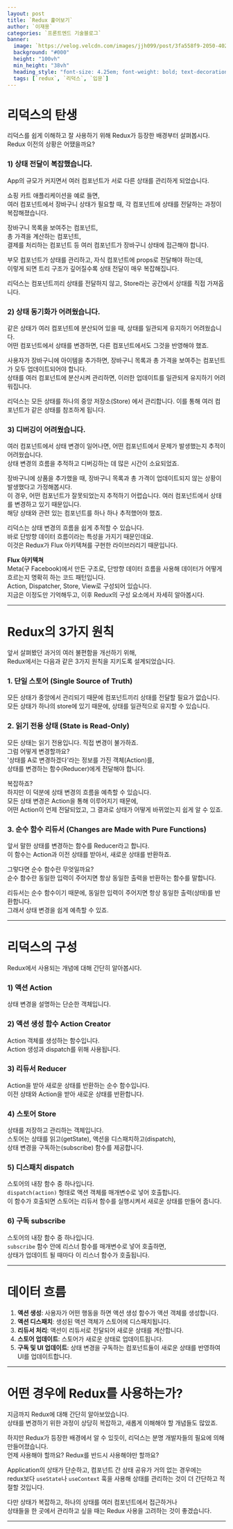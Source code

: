 ```yaml
---
layout: post  
title: `Redux 훑어보기`
author: `이재용`
categories: `프론트엔드 기술블로그`
banner:
  image: `https://velog.velcdn.com/images/jjh099/post/3fa558f9-2050-402b-aee7-350c02fc6ef2/image.jpeg`
  background: "#000"
  height: "100vh"
  min_height: "38vh"
  heading_style: "font-size: 4.25em; font-weight: bold; text-decoration: underline"
  tags: [`redux`, `리덕스`, `입문`]
---
```

# 리덕스의 탄생

리덕스를 쉽게 이해하고 잘 사용하기 위해 Redux가 등장한 배경부터 살펴봅시다.  
Redux 이전의 상황은 어땠을까요?

### 1) 상태 전달이 복잡했습니다.

App의 규모가 커지면서 여러 컴포넌트가 서로 다른 상태를 관리하게 되었습니다.

쇼핑 카트 애플리케이션을 예로 들면,  
여러 컴포넌트에서 장바구니 상태가 필요할 때, 각 컴포넌트에 상태를 전달하는 과정이 복잡해졌습니다.

장바구니 목록을 보여주는 컴포넌트,  
총 가격을 계산하는 컴포넌트,  
결제를 처리하는 컴포넌트 등 여러 컴포넌트가 장바구니 상태에 접근해야 합니다.

부모 컴포넌트가 상태를 관리하고, 자식 컴포넌트에 props로 전달해야 하는데,  
이렇게 되면 트리 구조가 깊어질수록 상태 전달이 매우 복잡해집니다.

리덕스는 컴포넌트끼리 상태를 전달하지 않고, Store라는 공간에서 상태를 직접 가져옵니다. 

### 2) 상태 동기화가 어려웠습니다.

같은 상태가 여러 컴포넌트에 분산되어 있을 때, 상태를 일관되게 유지하기 어려웠습니다.  
어떤 컴포넌트에서 상태를 변경하면, 다른 컴포넌트에서도 그것을 반영해야 했죠.

사용자가 장바구니에 아이템을 추가하면, 장바구니 목록과 총 가격을 보여주는 컴포넌트가 모두 업데이트되어야 합니다.  
상태를 여러 컴포넌트에 분산시켜 관리하면, 이러한 업데이트를 일관되게 유지하기 어려워집니다.

리덕스는 모든 상태를 하나의 중앙 저장소(Store) 에서 관리합니다. 이를 통해 여러 컴포넌트가 같은 상태를 참조하게 됩니다.

### 3) 디버깅이 어려웠습니다.

여러 컴포넌트에서 상태 변경이 일어나면, 어떤 컴포넌트에서 문제가 발생했는지 추적이 어려웠습니다.  
상태 변경의 흐름을 추적하고 디버깅하는 데 많은 시간이 소요되었죠.

장바구니에 상품을 추가했을 때, 장바구니 목록과 총 가격이 업데이트되지 않는 상황이 발생했다고 가정해봅시다.  
이 경우, 어떤 컴포넌트가 잘못되었는지 추적하기 어렵습니다. 여러 컴포넌트에서 상태를 변경하고 있기 때문입니다.  
해당 상태와 관련 있는 컴포넌트를 하나 하나 추적했어야 했죠.

리덕스는 상태 변경의 흐름을 쉽게 추적할 수 있습니다.  
바로 단방향 데이터 흐름이라는 특성을 가지기 때문인데요.  
이것은 Redux가 Flux 아키텍쳐를 구현한 라이브러리기 때문입니다.

**Flux 아키텍쳐**  
Meta(구 Facebook)에서 만든 구조로, 단방향 데이터 흐름을 사용해 데이터가 어떻게 흐르는지 명확히 하는 코드 패턴입니다.  
Action, Dispatcher, Store, View로 구성되어 있습니다.  
지금은 이정도만 기억해두고, 이후 Redux의 구성 요소에서 자세히 알아봅시다.

---

# Redux의 3가지 원칙

앞서 살펴봤던 과거의 여러 불편함을 개선하기 위해,  
Redux에서는 다음과 같은 3가지 원칙을 지키도록 설계되었습니다.

### 1. 단일 스토어 (Single Source of Truth)

모든 상태가 중앙에서 관리되기 때문에 컴포넌트끼리 상태를 전달할 필요가 없습니다.  
모든 상태가 하나의 store에 있기 때문에, 상태를 일관적으로 유지할 수 있습니다.

### 2. 읽기 전용 상태 (State is Read-Only)

모든 상태는 읽기 전용입니다. 직접 변경이 불가하죠.  
그럼 어떻게 변경할까요?  
'상태를 A로 변경하겠다'라는 정보를 가진 객체(Action)를,  
상태를 변경하는 함수(Reducer)에게 전달해야 합니다. 

복잡하죠?  
하지만 이 덕분에 상태 변경의 흐름을 예측할 수 있습니다.  
모든 상태 변경은 Action을 통해 이루어지기 때문에,  
어떤 Action이 언제 전달되었고, 그 결과로 상태가 어떻게 바뀌었는지 쉽게 알 수 있죠.

### 3. 순수 함수 리듀서 (Changes are Made with Pure Functions)

앞서 말한 상태를 변경하는 함수를 Reducer라고 합니다.  
이 함수는 Action과 이전 상태를 받아서, 새로운 상태를 반환하죠.

그렇다면 순수 함수란 무엇일까요?  
순수 함수란 동일한 입력이 주어지면 항상 동일한 출력을 반환하는 함수를 말합니다.

리듀서는 순수 함수이기 때문에, 동일한 입력이 주어지면 항상 동일한 출력(상태)를 반환합니다.  
그래서 상태 변경을 쉽게 예측할 수 있죠.

---

# 리덕스의 구성

Redux에서 사용되는 개념에 대해 간단히 알아봅시다. 

### 1) 액션 Action

상태 변경을 설명하는 단순한 객체입니다. 

### 2) 액션 생성 함수 Action Creator

Action 객체를 생성하는 함수입니다.  
Action 생성과 dispatch를 위해 사용됩니다.

### 3) 리듀서 Reducer

Action을 받아 새로운 상태를 반환하는 순수 함수입니다.  
이전 상태와 Action을 받아 새로운 상태를 반환합니다.

### 4) 스토어 Store

상태를 저장하고 관리하는 객체입니다.  
스토어는 상태를 읽고(getState), 액션을 디스패치하고(dispatch),  
상태 변경을 구독하는(subscribe) 함수를 제공합니다.

### 5) 디스패치 dispatch

스토어의 내장 함수 중 하나입니다.  
`dispatch(action)` 형태로 액션 객체를 매개변수로 넣어 호출합니다.  
이 함수가 호출되면 스토어는 리듀서 함수를 실행시켜서 새로운 상태를 만들어 줍니다.

### 6) 구독 subscribe

스토어의 내장 함수 중 하나입니다.  
`subscribe` 함수 안에 리스너 함수를 매개변수로 넣어 호출하면,  
상태가 업데이트 될 때마다 이 리스너 함수가 호출됩니다.

---

# 데이터 흐름

1. **액션 생성**: 사용자가 어떤 행동을 하면 액션 생성 함수가 액션 객체를 생성합니다.  
2. **액션 디스패치**: 생성된 액션 객체가 스토어에 디스패치됩니다.  
3. **리듀서 처리**: 액션이 리듀서로 전달되어 새로운 상태를 계산합니다.  
4. **스토어 업데이트**: 스토어가 새로운 상태로 업데이트됩니다.  
5. **구독 및 UI 업데이트**: 상태 변경을 구독하는 컴포넌트들이 새로운 상태를 반영하여 UI를 업데이트합니다.

---

# 어떤 경우에 Redux를 사용하는가?

지금까지 Redux에 대해 간단히 알아보았습니다.  
상태를 변경하기 위한 과정이 상당히 복잡하고, 새롭게 이해해야 할 개념들도 많았죠.

하지만 Redux가 등장한 배경에서 알 수 있듯이, 리덕스는 분명 개발자들의 필요에 의해 만들어졌습니다.  
언제 사용해야 할까요? Redux를 반드시 사용해야만 할까요?

Application의 상태가 단순하고, 컴포넌트 간 상태 공유가 거의 없는 경우에는  
redux보다 `useState`나 `useContext` 훅을 사용해 상태를 관리하는 것이 더 간단하고 적절할 것입니다.

다만 상태가 복잡하고, 하나의 상태를 여러 컴포넌트에서 접근하거나  
상태들을 한 곳에서 관리하고 싶을 때는 Redux 사용을 고려하는 것이 좋겠습니다.

---
